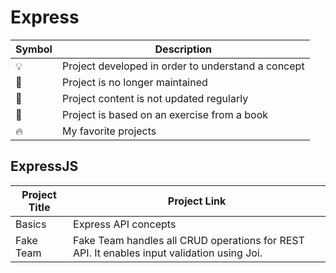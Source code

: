 # Express

| Symbol | Description                                        |
| ------ | -------------------------------------------------- |
| 💡     | Project developed in order to understand a concept |
| 📕     | Project is no longer maintained                    |
| 👶     | Project content is not updated regularly           |
| 📝     | Project is based on an exercise from a book        |
| 🔥     | My favorite projects                               |

## ExpressJS

| Project Title | Project Link                                                                               |
| ------------- | ------------------------------------------------------------------------------------------ |
| Basics        | Express API concepts                                                                       |
| Fake Team     | Fake Team handles all CRUD operations for REST API. It enables input validation using Joi. |
